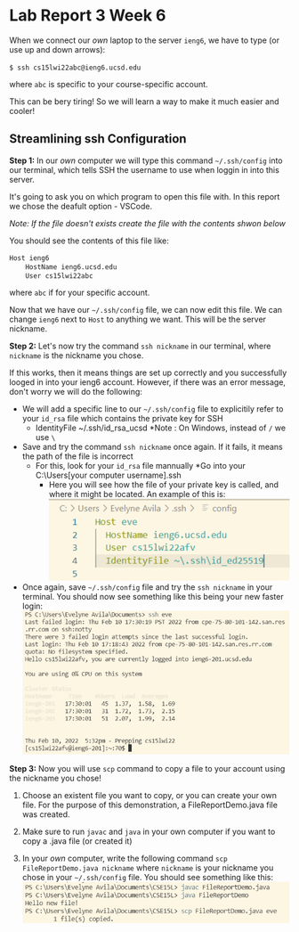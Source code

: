 # Lab Report 3 Week 6

When we connect our *own* laptop to the server `ieng6`, we have to type (or use up and down arrows):

`$ ssh cs15lwi22abc@ieng6.ucsd.edu` 

where `abc` is specific to your course-specific account.

This can be bery tiring! So we will learn a way to make it much easier and cooler!

## Streamlining ssh Configuration

**Step 1:** In our *own* computer we will type this command `~/.ssh/config` into our terminal, which tells SSH the username to use when loggin in into this server.

It's going to ask you on which program to open this file with. In this report we chose the deafult option - VSCode.

*Note: If the file doesn't exists create the file with the contents shwon below* 

You should see the contents of this file like:

```
Host ieng6
    HostName ieng6.ucsd.edu
    User cs15lwi22abc
```

where `abc` if for your specific account.

Now that we have our `~/.ssh/config` file, we can now edit this file. We can change `ieng6` next to `Host` to anything we want. This will be the server nickname. 

**Step 2:** Let's now try the command `ssh nickname` in our terminal, where `nickname` is the nickname you chose.

If this works, then it means things are set up correctly and you successfully looged in into your ieng6 account. 
However, if there was an error message, don't worry we will do the following: 
* We will add a specific line to our `~/.ssh/config` file to explicitily refer to your `id_rsa` file which contains the private key for SSH
    * IdentityFile ~/.ssh/id_rsa_ucsd
    *Note : On Windows, instead of `/` we use `\`
* Save and try the command `ssh nickname` once again. If it fails, it means the path of the file is incorrect
    * For this, look for your `id_rsa` file mannually
        *Go into your C:\Users\[your computer username]\.ssh
        * Here you will see how the file of your private key is called, and where it might be located. An example of this is:
        ![Image](idPic.PNG)
* Once again, save `~/.ssh/config` file and try the `ssh nickname` in your terminal. You should now see something like this being your new faster login:
![Image](sshNickname.PNG)


**Step 3:** Now you will use `scp` command to copy a file to your account using the nickname you chose!

1. Choose an existent file you want to copy, or you can create your own file. For the purpose of this demonstration, a FileReportDemo.java file was created.

2. Make sure to run `javac` and `java` in your own computer if you want to copy a .java file (or created it)

3. In your *own* computer, write the following command `scp FileReportDemo.java nickname` where `nickname` is your nickname you chose in your `~/.ssh/config` file. You should see something like this:
![Image](copied-file.PNG)